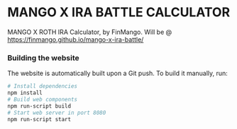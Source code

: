 # MANGO X IRA BATTLE CALCULATOR
MANGO X ROTH IRA Calculator, by FinMango. Will be @ https://finmango.github.io/mango-x-ira-battle/

### Building the website
The website is automatically built upon a Git push. To build it manually, run:
```sh
# Install dependencies
npm install
# Build web components
npm run-script build
# Start web server in port 8080
npm run-script start
```
